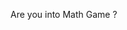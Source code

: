 Are you into Math Game ?

<!--# Kodluyoruz Ilk Repo
Bu repo [kodluyoruz](https://kodluyoruz.org) için oluşturduğum ilk repo. İçerisinde bir adet index.html ve bir adet README dosyası içermektedir.
***
## Installation
Projeyi bu şekilde cloneladım.

```git
git clone https://github.com/KutayDemirel/kodluyoruzilkrepo.git
```

## Usage
Projeyi klonladıktan sonra terminalden bu şekilde açtım.

Windows için

```
>cd kodluyoruzilkrepo
>code .
```
![Kodluyoruz](https://pbs.twimg.com/media/Dg7M-w3X0AEMsJ5?format=jpg&name=large)-->

